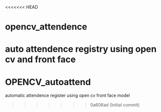 <<<<<<< HEAD
# opencv_attendence
auto attendence registry using open cv and  front face
=======
# OPENCV_autoattend
automatic attendence register using open cv front face model 
>>>>>>> 0a606ad (Initial commit)
